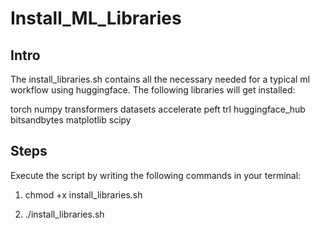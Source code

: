 # Install_ML_Libraries

## Intro
The install_libraries.sh contains all the necessary needed for a typical ml workflow using huggingface.
The following libraries will get installed:

torch numpy transformers datasets accelerate peft trl huggingface_hub bitsandbytes matplotlib scipy


## Steps

Execute the script by writing the following commands in your terminal:

1) chmod +x install_libraries.sh

2) ./install_libraries.sh

